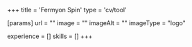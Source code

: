 +++
title = 'Fermyon Spin'
type = 'cv/tool'

[params]
  url = ""
  image = ""
  imageAlt = ""
  imageType = "logo"

experience = []
skills = []
+++
